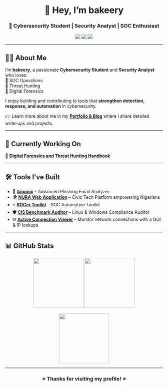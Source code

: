<h1 align="center">👋 Hey, I’m <strong>bakeery</strong></h1>
<h3 align="center">🚀 Cybersecurity Student | Security Analyst | SOC Enthusiast</h3>

<p align="center">
  <a href="https://bakeery-portfolio.vercel.app/"><img src="https://img.shields.io/badge/🌐%20Portfolio-Blog-blue?style=for-the-badge&logo=github" /></a>
  <a href="https://github.com/ethic-bakeery"><img src="https://img.shields.io/github/followers/ethic-bakeery?label=Followers&logo=github&style=for-the-badge" /></a>
  <img src="https://komarev.com/ghpvc/?username=ethic-bakeery&label=Profile%20Views&color=brightgreen&style=for-the-badge" />
</p>

---

## 👨‍💻 About Me  
I’m **bakeery**, a passionate **Cybersecurity Student** and **Security Analyst** who loves:  
🔹 SOC Operations  
🔹 Threat Hunting  
🔹 Digital Forensics  

I enjoy building and contributing to tools that **strengthen detection, response, and automation** in cybersecurity.  

👉 Learn more about me in my [**Portfolio & Blog**](https://bakeery-portfolio.vercel.app/) where I share detailed write-ups and projects.  

---

## 📖 Currently Working On  
📘 [**Digital Forensics and Threat Hunting Handbook**](https://github.com/ethic-bakeery/DFI-TH-Handbook)  

---

## 🛠 Tools I’ve Built  
- 🔎 [**Anomix**](https://github.com/ethic-bakeery/anomix) – Advanced Phishing Email Analyzer  
- 🌍 [**NURA Web Application**](https://github.com/ethic-bakeery/NURAwebapp) – Civic Tech Platform empowering Nigerians  
- ⚡ [**SOCer Toolkit**](https://github.com/ethic-bakeery/SOCer-Toolkit) – SOC Automation Toolkit  
- 🛡️ [**CIS Benchmark Auditor**](https://github.com/ethic-bakeery/linux-audit-script) – Linux & Windows Compliance Auditor  
- 🌐 [**Active Connection Viewer**](https://github.com/ethic-bakeery/active-connections-viewer) – Monitor network connections with a GUI & IP lookups  

---

## 📊 GitHub Stats  

<p align="center">
  <img src="https://github-readme-stats.vercel.app/api?username=ethic-bakeery&show_icons=true&theme=tokyonight" height="160px"/>
  <img src="https://github-readme-stats.vercel.app/api/top-langs/?username=ethic-bakeery&layout=compact&theme=tokyonight" height="160px"/>
</p>

<p align="center">
  <img src="https://github-readme-streak-stats.herokuapp.com/?user=ethic-bakeery&theme=tokyonight" height="160px"/>
</p>

---

<h3 align="center">⭐ Thanks for visiting my profile! ⭐</h3>
